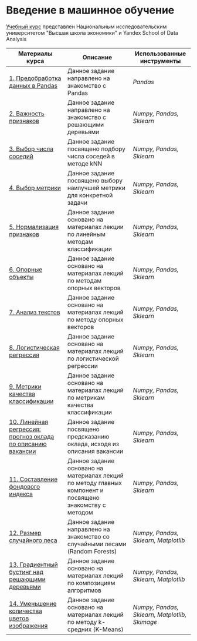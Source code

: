 # Введение в машинное обучение

[Учебный курс](https://www.coursera.org/learn/vvedenie-mashinnoe-obuchenie/home/welcome) представлен Национальным исследовательским университетом "Высшая школа экономики" и Yandex School of Data Analysis

| **Материалы курса**                                                                                                                                           | **Описание**                                                  |**Использованные инструменты**|
|---------------------------------------------------------------------------------------------------------------------------------------------------------------|---------------------------------------------------------------|------|
| [1. Предобработка данных в Pandas](https://github.com/EvgeniiMileshin/Coursera_vvedenie_mashinnoe_obuchenie/tree/main/01_Предобработка%20данных%20в%20Pandas) | Данное задание направлено на знакомство с Pandas              |*Pandas*|
| [2. Важность признаков](https://github.com/EvgeniiMileshin/Coursera_vvedenie_mashinnoe_obuchenie/tree/main/02_Важность%20признаков)                           | Данное задание направлено на знакомство c решающими деревьями |*Numpy, Pandas, Sklearn*|
| [3. Выбор числа соседий](https://github.com/EvgeniiMileshin/Coursera_vvedenie_mashinnoe_obuchenie/tree/main/03_Выбор%20числа%20соседей)                       | Данное задание посвящено подбору числа соседей в методе kNN   | *Numpy, Pandas, Sklearn*|
|[4. Выбор метрики](https://github.com/EvgeniiMileshin/Coursera_vvedenie_mashinnoe_obuchenie/tree/main/04_Выбор%20метрики)|Данное задание посвящено выбору наилучшей метрики для конкретной задачи|*Numpy, Pandas, Sklearn*|
|[5. Нормализация признаков](https://github.com/EvgeniiMileshin/Coursera_vvedenie_mashinnoe_obuchenie/tree/main/05_Нормализация%20признаков)|Данное задание основано на материалах лекции по линейным методам классификации|*Numpy, Pandas, Sklearn*|
|[6. Опорные объекты](https://github.com/EvgeniiMileshin/Coursera_vvedenie_mashinnoe_obuchenie/tree/main/06_Опорные%20объекты)|Данное задание основано на материалах лекций по методам опорных векторов|*Numpy, Pandas, Sklearn*|
|[7. Анализ текстов](https://github.com/EvgeniiMileshin/Coursera_vvedenie_mashinnoe_obuchenie/tree/main/07_Анализ%20текстовhttps://github.com/EvgeniiMileshin/Coursera_vvedenie_mashinnoe_obuchenie/tree/main/07_Анализ%20текстов)|Данное задание основано на материалах лекций по методу опорных векторов|*Numpy, Pandas, Sklearn*|
|[8. Логистическая регрессия](https://github.com/EvgeniiMileshin/Coursera_vvedenie_mashinnoe_obuchenie/tree/main/08_Логистическая%20регрессия)|Данное задание основано на материалах лекций по логистической регрессии|*Numpy, Pandas, Sklearn*|
|[9. Метрики качества классификации](https://github.com/EvgeniiMileshin/Coursera_vvedenie_mashinnoe_obuchenie/tree/main/09_Метрики%20качества%20классификации)|Данное задание основано на материалах лекций по метрикам качества классификации|*Numpy, Pandas, Sklearn*|
|[10. Линейная регрессия: прогноз оклада по описанию вакансии](https://github.com/EvgeniiMileshin/Coursera_vvedenie_mashinnoe_obuchenie/tree/main/10_Линейная%20регрессия)|Данное задание посвящено предсказанию оклада, исходя из описания вакансии|*Numpy, Pandas, Sklearn*|
|[11. Составление фондового индекса](https://github.com/EvgeniiMileshin/Coursera_vvedenie_mashinnoe_obuchenie/tree/main/11_Составление%20фондового%20индекса)|Данное задание основано на материалах лекций по методу главных компонент и посвящено знакомству с методом|*Numpy, Pandas, Sklearn*|
|[12. Размер случайного леса](https://github.com/EvgeniiMileshin/Coursera_vvedenie_mashinnoe_obuchenie/tree/main/12_Размер%20случайного%20леса)|Данное задание направлено на знакомство со случайными лесами (Random Forests)|*Numpy, Pandas, Sklearn, Matplotlib*|
|[13. Градиентный бустинг над решающими деревьями](https://github.com/EvgeniiMileshin/Coursera_vvedenie_mashinnoe_obuchenie/tree/main/13_Градиентный%20бустинг%20над%20решающими%20деревьями)|Данное задание основано на материалах лекций по композициям алгоритмов|*Numpy, Pandas, Sklearn, Matplotlib*|
|[14. Уменьшение количества цветов изображения](https://github.com/EvgeniiMileshin/Coursera_vvedenie_mashinnoe_obuchenie/tree/main/14_Уменьшение%20количества%20цветов%20изображения)|Данное задание основано на материалах лекций по методу k-средних (K-Means)|*Numpy, Pandas, Sklearn, Matplotlib, Skimage*|
